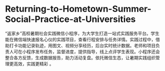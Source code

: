 # Returning-to-Hometown-Summer-Social-Practice-at-Universities
“返家乡”高校暑期社会实践微信小程序，为大学生打造一站式实践服务平台。学生能在微信端快速报名心仪的实践项目，查看行程安排与任务详情。实践过程中，借助打卡功能记录轨迹，用图文、视频分享经历，后台实时统计数据。老师和项目负责人可在小程序发布任务，监督进度，提供指导，线上点评学生表现。小程序还会整合各方反馈，生成数据报告，助力活动复盘。依托微信生态，让暑期实践组织管理更高效，实践更精彩 。
